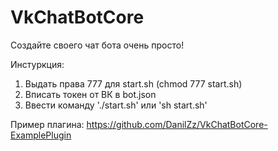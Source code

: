 # VkChatBotCore
Создайте своего чат бота очень просто!

Инстуркция:
1) Выдать права 777 для start.sh (chmod 777 start.sh)
2) Вписать токен от ВК в bot.json
3) Ввести команду './start.sh' или 'sh start.sh'

Пример плагина: https://github.com/DanilZz/VkChatBotCore-ExamplePlugin
